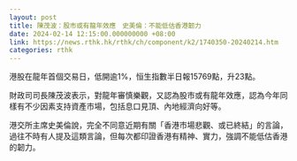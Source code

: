 ```yaml
---
layout: post
title: 陳茂波：股市或有龍年效應　史美倫：不能低估香港韌力
date: 2024-02-14 12:15:00.000000000 +08:00
link: https://news.rthk.hk/rthk/ch/component/k2/1740350-20240214.htm
categories: rthk
---
```


港股在龍年首個交易日，低開逾1%，恒生指數半日報15769點，升23點。

財政司司長陳茂波表示，對龍年審慎樂觀，又認為股市或有龍年效應，認為今年同樣有不少因素支持資產市場，包括息口見頂、內地經濟向好等。

港交所主席史美倫說，完全不同意近期有關「香港市場悲觀、或已終結」的言論，過往不時有人提及這類言論，但每次都印證香港有精神、實力，強調不能低估香港的韌力。
